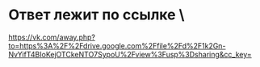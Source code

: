 # Ответ лежит по ссылке \\
https://vk.com/away.php?to=https%3A%2F%2Fdrive.google.com%2Ffile%2Fd%2F1k2Gn-NvYifT4BIoKejOTCkeNTO7SypoU%2Fview%3Fusp%3Dsharing&cc_key=
